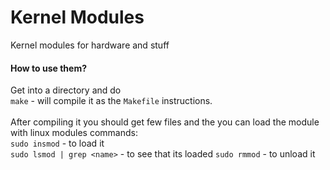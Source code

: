 # Kernel Modules

Kernel modules for hardware and stuff

#### How to use them?
Get into a directory and do<br>
`make` -  will compile it as the `Makefile` instructions.<br><br>
After compiling it you should get few files and the you can load the module with linux modules commands:<br>
`sudo insmod` - to load it<br>
`sudo lsmod | grep <name>` - to see that its loaded
`sudo rmmod` - to unload it
